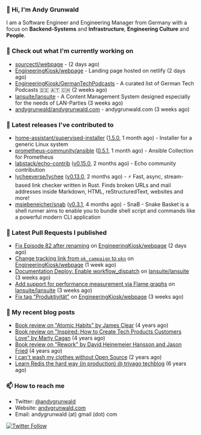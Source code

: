 ### 👋 Hi, I'm Andy Grunwald

I am a Software Engineer and Engineering Manager from Germany with a focus on **Backend-Systems** and **Infrastructure**, **Engineering Culture** and **People**.

### 👷 Check out what I'm currently working on


- [sourcectl/webpage](https://github.com/sourcectl/webpage) -  (2 days ago)
- [EngineeringKiosk/webpage](https://github.com/EngineeringKiosk/webpage) - Landing page hosted on netlify (2 days ago)
- [EngineeringKiosk/GermanTechPodcasts](https://github.com/EngineeringKiosk/GermanTechPodcasts) - A curated list of German Tech Podcasts 🇩🇪 🇦🇹 🇨🇭 (2 weeks ago)
- [lansuite/lansuite](https://github.com/lansuite/lansuite) - A Content Management System designed especially for the needs of LAN-Parties (3 weeks ago)
- [andygrunwald/andygrunwald.com](https://github.com/andygrunwald/andygrunwald.com) - andygrunwald.com (3 weeks ago)

### 🔭 Latest releases I've contributed to


- [home-assistant/supervised-installer](https://github.com/home-assistant/supervised-installer) ([1.5.0](https://github.com/home-assistant/supervised-installer/releases/tag/1.5.0), 1 month ago) - Installer for a generic Linux system
- [prometheus-community/ansible](https://github.com/prometheus-community/ansible) ([0.5.1](https://github.com/prometheus-community/ansible/releases/tag/0.5.1), 1 month ago) - Ansible Collection for Prometheus
- [labstack/echo-contrib](https://github.com/labstack/echo-contrib) ([v0.15.0](https://github.com/labstack/echo-contrib/releases/tag/v0.15.0), 2 months ago) - Echo community contribution
- [lycheeverse/lychee](https://github.com/lycheeverse/lychee) ([v0.13.0](https://github.com/lycheeverse/lychee/releases/tag/v0.13.0), 2 months ago) - ⚡ Fast, async, stream-based link checker written in Rust. Finds broken URLs and mail addresses inside Markdown, HTML, reStructuredText, websites and more!
- [msiebeneicher/snab](https://github.com/msiebeneicher/snab) ([v0.3.1](https://github.com/msiebeneicher/snab/releases/tag/v0.3.1), 4 months ago) - SnaB - Snake Basket is a shell runner aims to enable you to bundle shell script and commands like a powerful modern CLI application

### 🔨 Latest Pull Requests I published


- [Fix Episode 82 after renaming](https://github.com/EngineeringKiosk/webpage/pull/512) on [EngineeringKiosk/webpage](https://github.com/EngineeringKiosk/webpage) (2 days ago)
- [Change tracking link from `pk_campaign` to `pkn`](https://github.com/EngineeringKiosk/webpage/pull/507) on [EngineeringKiosk/webpage](https://github.com/EngineeringKiosk/webpage) (1 week ago)
- [Documentation Deploy: Enable workflow_dispatch](https://github.com/lansuite/lansuite/pull/684) on [lansuite/lansuite](https://github.com/lansuite/lansuite) (3 weeks ago)
- [Add support for performance measurement via Flame graphs](https://github.com/lansuite/lansuite/pull/683) on [lansuite/lansuite](https://github.com/lansuite/lansuite) (3 weeks ago)
- [Fix tag &#34;Produktivität&#34;](https://github.com/EngineeringKiosk/webpage/pull/491) on [EngineeringKiosk/webpage](https://github.com/EngineeringKiosk/webpage) (3 weeks ago)

### 📝 My recent blog posts


- [Book review on &#34;Atomic Habits&#34; by James Clear](https://andygrunwald.com/blog/book-review-on-atomic-habits-by-james-clear/) (4 years ago)
- [Book review on &#34;Inspired: How to Create Tech Products Customers Love&#34; by Marty Cagan](https://andygrunwald.com/blog/book-review-on-inspired-how-to-create-tech-products-customers-love-by-marty-cagan/) (4 years ago)
- [Book review on &#34;Rework&#34; by David Heinemeier Hansson and Jason Fried](https://andygrunwald.com/blog/book-review-on-rework-by-david-heinemeier-hansson-and-jason-fried/) (4 years ago)
- [I can&#39;t wash my clothes without Open Source](https://andygrunwald.com/blog/i-cant-wash-my-clothes-without-open-source/) (2 years ago)
- [Learn Redis the hard way (in production) @ trivago techblog](https://andygrunwald.com/blog/learn-redis-the-hard-way-in-production-trivago-techblog/) (6 years ago)

### 📫 How to reach me

- Twitter: [@andygrunwald](https://twitter.com/andygrunwald)
- Website: [andygrunwald.com](https://andygrunwald.com)
- Email: andygrunwald (at) gmail (dot) com

[![Twitter Follow](https://img.shields.io/twitter/follow/andygrunwald?label=Follow&style=social)](https://twitter.com/andygrunwald)
